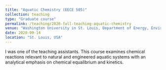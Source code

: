 ```yaml
---
title: "Aquatic Chemistry (EECE 505)"
collection: teaching
type: "Graduate course"
permalink: /teaching/2020-fall-teaching-aquatic-chemistry
venue: "Washington University in St. Louis, Department of Energy, Environmental, and Chemical Engineering"
date: 2020-09-14
location: "St. Louis, USA"
---
```


I was one of the teaching assistants. This course examines chemical reactions relevant to natural and engineered aquatic systems with an analytical emphasis on chemical equalibrium and kinetics. 